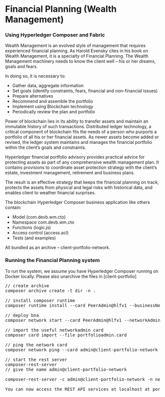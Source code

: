 # Financial Planning (Wealth Management)
### Using Hyperledger Composer and Fabric

Wealth Management is an evolved style of management that requires experienced financial planning. As Harold Evensky cites in his book on Wealth Management, it is a specialty of Financial Planning. The Wealth Management machinery needs to know the client well – his or her dreams, goals and fears.

In doing so, it is necessary to:
* Gather data, aggregate information
* Set goals (identify constraints, fears, financial and non-financial issues)
* Prepare alternatives
* Recommend and assemble the portfolio
* Implement using Blockchain technology
* Periodically review the plan and portfolio 

Power of blockchain lies in its ability to transfer assets and maintain an immutable history of such transactions. Distributed ledger technology, a critical component of blockchain fits the needs of a person who purports a portfolio of all his or her financial assets. As newer assets become added or revised, the ledger system maintains and manages the financial portfolio within the client’s goals and constraints.

Hyperledger financial portfolio advisory provides practical advice for protecting assets as part of any comprehensive wealth management plan. It contains provisions to coordinate asset protection strategy with the client’s estate, investment management, retirement and business plans.

The result is an effective strategy that keeps the financial planning on track, protects the assets from physical and legal risks with historical data, and enables client to weather financial surprises.

The blockchain Hyperledger Composer business application like others contain:

* Model (com.devb.wm.cto)
* Namespace com.devb.wm.cto
* Functions (logic.js)
* Access control (access.acl)
* Tests (and examples)

All bundled as an archive – client-portfolio-network.

### Running the Financial Planning system
To run the system, we assume you have Hyperledger Composer running on Docker locally. Please also unarchive the files in [client-portfolio]

<pre>
// create archive
composer archive create -t dir -n .

// install composer runtime
composer runtime install --card PeerAdmin@hlfv1 --businessNetworkName client-portfolio-network

// deploy bna
composer network start --card PeerAdmin@hlfv1 --networkAdmin admin --networkAdminEnrollSecret adminpw --archiveFile client-portfolio-network@0.0.1.bna --file portfolioadmin.card

// import the useful networkadmin card
composer card import --file portfolioadmin.card

// ping the network card
composer network ping --card admin@client-portfolio-network

// start the rest server
composer-rest-server
// give the name admin@client-portfolio-network

composer-rest-server -c admin@client-portfolio-network -n never -w true

You can now access the REST API services at localhost at port 3000. 
</pre>

